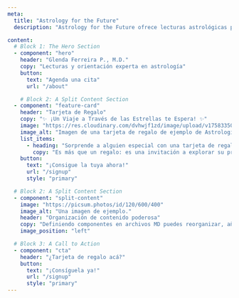 ```yaml
---
meta:
  title: "Astrology for the Future"
  description: "Astrology for the Future ofrece lecturas astrológicas personalizadas, artículos y videos para guiarte en el camino de tu vida. Agenda una lectura hoy."

content:
  # Block 1: The Hero Section
  - component: "hero"
    header: "Glenda Ferreira P., M.D."
    copy: "Lecturas y orientación experta en astrología"
    button:
      text: "Agenda una cita"
      url: "/about"

    # Block 2: A Split Content Section
  - component: "feature-card"
    header: "Tarjeta de Regalo"
    copy: "✨ ¡Un Viaje a Través de las Estrellas te Espera! ✨"
    image: "https://res.cloudinary.com/dvhwjf1zd/image/upload/v1758335017/Gift_Card_PLANTILLA_w0uyfd.webp"
    image_alt: "Imagen de una tarjeta de regalo de ejemplo de Astrología para el Futuro."
    list_items:
      - heading: "Sorprende a alguien especial con una tarjeta de regalo para una lectura de astrología."
        copy: "Es más que un regalo: es una invitación a explorar su propósito, potencial y camino guiados por el universo."
    button:
      text: "¡Consigue la tuya ahora!"
      url: "/signup"
      style: "primary"

  # Block 2: A Split Content Section
  - component: "split-content"
    image: "https://picsum.photos/id/120/600/400"
    image_alt: "Una imagen de ejemplo."
    header: "Organización de contenido poderosa"
    copy: "Definiendo componentes en archivos MD puedes reorganizar, añadir o eliminar secciones de tu página fácilmente."
    image_position: "left"

  # Block 3: A Call to Action
  - component: "cta"
    header: "¿Tarjeta de regalo acá?"
    button:
      text: "¡Consíguela ya!"
      url: "/signup"
      style: "primary"
---
```


<!-- We can leave the body of this markdown file empty -->
